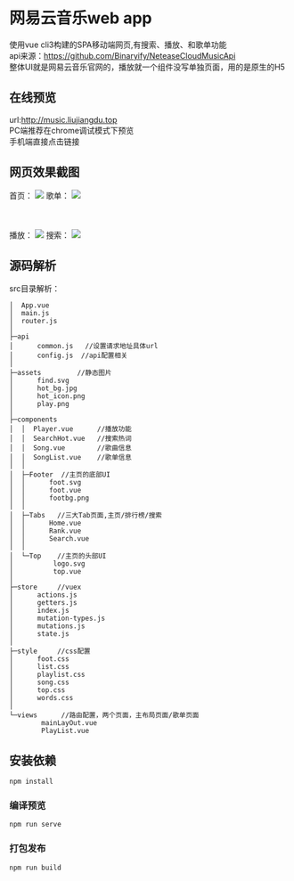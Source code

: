 # 网易云音乐web app

  使用vue cli3构建的SPA移动端网页,有搜索、播放、和歌单功能 <br>
  api来源：https://github.com/Binaryify/NeteaseCloudMusicApi <br>
  整体UI就是网易云音乐官网的，播放就一个组件没写单独页面，用的是原生的H5<audio>
  
## 在线预览
url:http://music.liujiangdu.top  <br>
PC端推荐在chrome调试模式下预览 <br>
手机端直接点击链接 <br>


## 网页效果截图
首页：
![](https://github.com/janyin/vue-wangyiyun-music/blob/master/screenshot/index.jpg)
歌单：
![](https://github.com/janyin/vue-wangyiyun-music/blob/master/screenshot/songlist.jpg) <br><br><br><br>
播放：
![](https://github.com/janyin/vue-wangyiyun-music/blob/master/screenshot/play.jpg)
搜索：
![](https://github.com/janyin/vue-wangyiyun-music/blob/master/screenshot/serach.jpg)

##  源码解析
src目录解析：

```
│  App.vue
│  main.js  
│  router.js
│  
├─api              
│      common.js   //设置请求地址具体url
│      config.js  //api配置相关
│      
├─assets         //静态图片
│      find.svg
│      hot_bg.jpg
│      hot_icon.png
│      play.png
│      
├─components
│  │  Player.vue      //播放功能
│  │  SearchHot.vue   //搜索热词
│  │  Song.vue        //歌曲信息
│  │  SongList.vue    //歌单信息
│  │  
│  ├─Footer  //主页的底部UI
│  │      foot.svg
│  │      foot.vue
│  │      footbg.png
│  │      
│  ├─Tabs   //三大Tab页面,主页/排行榜/搜索
│  │      Home.vue
│  │      Rank.vue
│  │      Search.vue
│  │      
│  └─Top    //主页的头部UI
│          logo.svg
│          top.vue
│          
├─store     //vuex
│      actions.js
│      getters.js
│      index.js
│      mutation-types.js
│      mutations.js
│      state.js
│      
├─style     //css配置
│      foot.css
│      list.css
│      playlist.css
│      song.css
│      top.css
│      words.css
│      
└─views      //路由配置，两个页面，主布局页面/歌单页面
        mainLayOut.vue
        PlayList.vue
```

## 安装依赖
```
npm install
```

### 编译预览
```
npm run serve
```

### 打包发布
```
npm run build
```````
